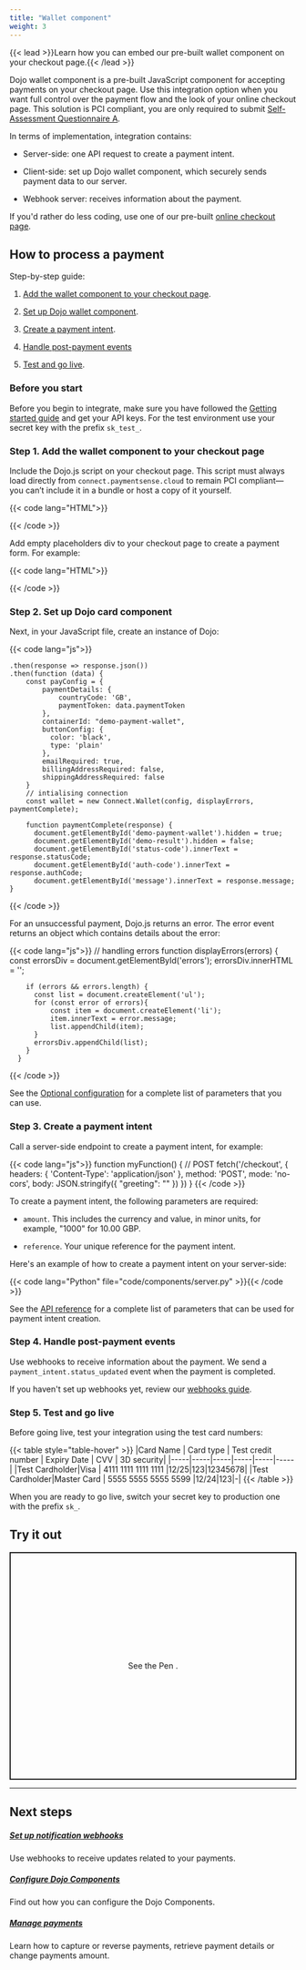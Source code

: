 ```yaml
---
title: "Wallet component"
weight: 3
---
```


{{< lead >}}Learn how you can embed our pre-built wallet component on your checkout page.{{< /lead >}}

Dojo wallet component is a pre-built JavaScript component for accepting payments on your checkout page. Use this integration option when you want full control over the payment flow and the look of your online checkout page.
This solution is PCI compliant, you are only required to submit [Self-Assessment Questionnaire A](https://www.pcisecuritystandards.org/documents/PCI-DSS-v3_2_1-SAQ-A.pdf).

In terms of implementation, integration contains:

- Server-side: one API request to create a payment intent.

- Client-side: set up Dojo wallet component, which securely sends payment data to our server.

- Webhook server: receives information about the payment.

If you'd rather do less coding, use one of our pre-built [online checkout page](../../online-checkout/).

## How to process a payment

Step-by-step guide:

1. [Add the wallet component to your checkout page](#step-1-add-the-wallet-component-to-your-checkout-page).

2. [Set up Dojo wallet component](#step-2-set-up-dojo-card-component).

3. [Create a payment intent](#step-3-create-a-payment-intent).

4. [Handle post-payment events](#step-4-handle-post-payment-events)

5. [Test and go live](#step-5-test-and-go-live).

### Before you start

Before you begin to integrate, make sure you have followed the [Getting started guide](/getting-started/) and get your API keys.
For the test environment use your secret key with the prefix `sk_test_`.

### Step 1. Add the wallet component to your checkout page

Include the Dojo.js script on your checkout page. This script must always load directly from `connect.paymentsense.cloud` to remain PCI compliant—you can’t include it in a bundle or host a copy of it yourself.

{{< code lang="HTML">}}
<head>
   <script src="https://web.e.test.connect.paymentsense.cloud/assets/js/client.js"></script>
</head>
{{< /code >}}

Add empty placeholders div to your checkout page to create a payment form.
For example:

{{< code lang="HTML">}}
<body>
  <div id="demo-payment-wallet"></div>
  <div id="errors"></div>
  <div id="demo-result" hidden>
    <h5>Payment Complete</h5>
    <dl>
        <dt>Status Code</dt>
        <dd id="status-code"></dd>
        <dt>Auth Code</dt>
        <dd id="auth-code"></dd>
        <dt>Message</dt>
        <dd id="message"></dd>
    </dl>
  </div>
</body>
{{< /code >}}

### Step 2. Set up Dojo card component

Next, in your JavaScript file, create an instance of Dojo:

{{< code lang="js">}}

    .then(response => response.json())
    .then(function (data) {
        const payConfig = {
            paymentDetails: {
                countryCode: 'GB',
                paymentToken: data.paymentToken
            },
            containerId: "demo-payment-wallet",
            buttonConfig: {
              color: 'black',
              type: 'plain'
            },
            emailRequired: true,
            billingAddressRequired: false,
            shippingAddressRequired: false
        }
        // intialising connection
        const wallet = new Connect.Wallet(config, displayErrors, paymentComplete);

        function paymentComplete(response) {
          document.getElementById('demo-payment-wallet').hidden = true;
          document.getElementById('demo-result').hidden = false;
          document.getElementById('status-code').innerText = response.statusCode;
          document.getElementById('auth-code').innerText = response.authCode;
          document.getElementById('message').innerText = response.message;
    }
{{< /code >}}

 For an unsuccessful payment, Dojo.js returns an error. The error event returns an object which contains details about the error:

 {{< code lang="js">}}
     // handling errors
      function displayErrors(errors) {
        const errorsDiv = document.getElementById('errors');
        errorsDiv.innerHTML = '';

        if (errors && errors.length) {
          const list = document.createElement('ul');
          for (const error of errors){
              const item = document.createElement('li');
              item.innerText = error.message;
              list.appendChild(item);
          }
          errorsDiv.appendChild(list);
        }
      }
{{< /code >}}

See the [Optional configuration](../configuration) for a complete list of parameters that you can use.

### Step 3. Create a payment intent

Call a server-side endpoint to create a payment intent, for example:

{{< code lang="js">}}
    function myFunction() {
      // POST
      fetch('/checkout', {
        headers: {
          'Content-Type': 'application/json'
        },
        method: 'POST',
        mode: 'no-cors',
        body: JSON.stringify({
          "greeting": ""
        })
      })
    }
{{< /code >}}

To create a payment intent, the following parameters are required:

- `amount`. This includes the currency and value, in minor units, for example, "1000" for 10.00 GBP.

- `reference`. Your unique reference for the payment intent.

Here's an example of how to create a payment intent on your server-side:

{{< code lang="Python" file="code/components/server.py" >}}{{< /code >}}

See the [API reference](/api-docs/#operation/PaymentIntents_CreatePaymentIntent) for a complete list of parameters that can be used for payment intent creation.

### Step 4. Handle post-payment events

Use webhooks to receive information about the payment. We send a `payment_intent.status_updated` event when the payment is completed.

If you haven't set up webhooks yet, review our [webhooks guide](../../../development-resources/webhooks/).

### Step 5. Test and go live

Before going live, test your integration using the test card numbers:

{{< table style="table-hover" >}}
|Card Name | Card type | Test credit number | Expiry Date | CVV | 3D security|
|-----|-----|-----|-----|-----|-----|
|Test Cardholder|Visa | 4111 1111 1111 1111 |12/25|123|12345678|
|Test Cardholder|Master Card | 5555 5555 5555 5599 |12/24|123|-|
{{< /table >}}

When you are ready to go live, switch your secret key to production one with the prefix `sk_`.

## Try it out

<p class="codepen" data-height="400" data-theme-id="dark" data-default-tab="js,result" data-user="myafka" data-slug-hash="NWapZbz" style="height: 400px; box-sizing: border-box; display: flex; align-items: center; justify-content: center; border: 2px solid; margin: 1em 0; padding: 1em;">
  <span>See the Pen <a href="https://codepen.io/myafka/pen/NWapZbz"></a>.</span>
</p>
<script async src="https://static.codepen.io/assets/embed/ei.js"></script>

---
## Next steps

<div class="container"> 
<div class="row py-3 mb-4">
<div class="col-md-4">
		<div class="card flex-row border-0">
			<div class="card-body pl-2">
				<h5 class="card-title">
					<a href="../../../development-resources/webhooks/" class="stretched-link">Set up notification webhooks</a>
				</h5>
				<p class="card-text text-muted">
					Use webhooks to receive updates related to your payments.
				</p>
			</div>
		</div>
	</div>
	<div class="col-md-4">
		<div class="card flex-row border-0">
			<div class="card-body pl-2">
				<h5 class="card-title">
					<a href="../configuration/" class="stretched-link">Configure Dojo Components</a>
				</h5>
				<p class="card-text text-muted">
					Find out how you can configure the Dojo Components.
				</p>
			</div>
		</div>
	</div>
	<div class="col-md-4">
		<div class="card flex-row border-0">
			<div class="card-body pl-2">
				<h5 class="card-title">
					<a href="/manage-payments/" class="stretched-link">Manage payments</a>
				</h5>
				<p class="card-text text-muted">
					Learn how to capture or reverse payments, retrieve payment details or change payments amount.
				</p>
			</div>
		</div>
	</div>
	</div>
</div>
